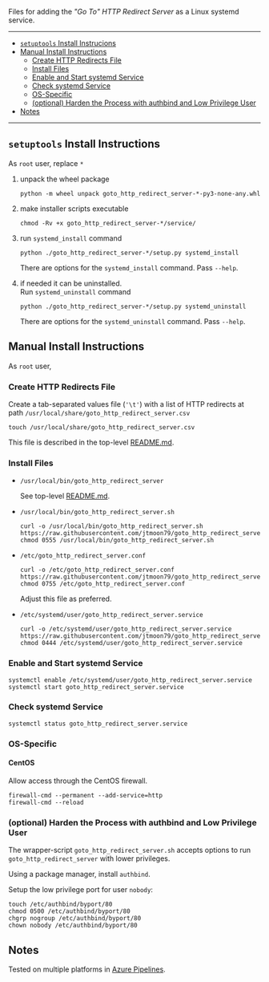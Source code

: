 Files for adding the _"Go To" HTTP Redirect Server_ as a Linux systemd service.

----

<!-- python -m md_toc README.md github -->

- [`setuptools` Install Instrucions](#setuptools-install-instrucions)
- [Manual Install Instructions](#manual-install-instructions)
  - [Create HTTP Redirects File](#create-http-redirects-file)
  - [Install Files](#install-files)
  - [Enable and Start systemd Service](#enable-and-start-systemd-service)
  - [Check systemd Service](#check-systemd-service)
  - [OS-Specific](#os-specific)
  - [(optional) Harden the Process with authbind and Low Privilege User](#optional-harden-the-process-with-authbind-and-low-privilege-user)
- [Notes](#notes)

----

## `setuptools` Install Instructions

As `root` user, replace `*`

1. unpack the wheel package

       python -m wheel unpack goto_http_redirect_server-*-py3-none-any.whl

2. make installer scripts executable

       chmod -Rv +x goto_http_redirect_server-*/service/

3. run `systemd_install` command

       python ./goto_http_redirect_server-*/setup.py systemd_install

   There are options for the `systemd_install` command. Pass `--help`.

4. if needed it can be uninstalled.<br />
   Run `systemd_uninstall` command

       python ./goto_http_redirect_server-*/setup.py systemd_uninstall

   There are options for the `systemd_uninstall` command. Pass `--help`.

## Manual Install Instructions

As `root` user,

### Create HTTP Redirects File

Create a tab-separated values file (`'\t'`) with a list of HTTP redirects at
path `/usr/local/share/goto_http_redirect_server.csv`

    touch /usr/local/share/goto_http_redirect_server.csv

This file is described in the top-level [README.md](./../README.md).

### Install Files

- `/usr/local/bin/goto_http_redirect_server`

  See top-level [README.md](./../README.md).

- `/usr/local/bin/goto_http_redirect_server.sh`
  ```
  curl -o /usr/local/bin/goto_http_redirect_server.sh https://raw.githubusercontent.com/jtmoon79/goto_http_redirect_server/master/service/goto_http_redirect_server.sh
  chmod 0555 /usr/local/bin/goto_http_redirect_server.sh
  ```

- `/etc/goto_http_redirect_server.conf`
  ```
  curl -o /etc/goto_http_redirect_server.conf https://raw.githubusercontent.com/jtmoon79/goto_http_redirect_server/master/service/goto_http_redirect_server.conf
  chmod 0755 /etc/goto_http_redirect_server.conf
  ```
  Adjust this file as preferred.

- `/etc/systemd/user/goto_http_redirect_server.service`
  ```
  curl -o /etc/systemd/user/goto_http_redirect_server.service https://raw.githubusercontent.com/jtmoon79/goto_http_redirect_server/master/service/goto_http_redirect_server.service
  chmod 0444 /etc/systemd/user/goto_http_redirect_server.service
  ```

### Enable and Start systemd Service

    systemctl enable /etc/systemd/user/goto_http_redirect_server.service    
    systemctl start goto_http_redirect_server.service

### Check systemd Service

    systemctl status goto_http_redirect_server.service

### OS-Specific

#### CentOS

Allow access through the CentOS firewall.

    firewall-cmd --permanent --add-service=http
    firewall-cmd --reload

### (optional) Harden the Process with authbind and Low Privilege User

The wrapper-script `goto_http_redirect_server.sh` accepts options to run
`goto_http_redirect_server` with lower privileges.

Using a package manager, install `authbind`.

Setup the low privilege port for user `nobody`:

    touch /etc/authbind/byport/80
    chmod 0500 /etc/authbind/byport/80
    chgrp nogroup /etc/authbind/byport/80
    chown nobody /etc/authbind/byport/80

## Notes

Tested on multiple platforms in [Azure Pipelines](../.azure-pipelines/azure-pipelines.yml).
